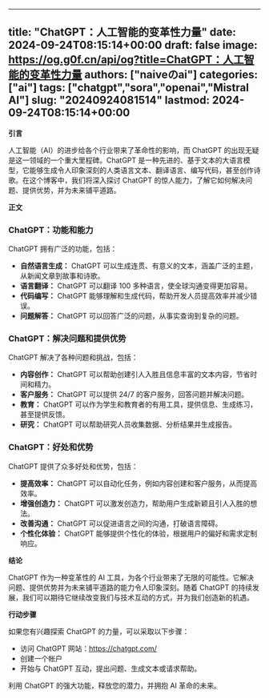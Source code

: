 
---
title: "ChatGPT：人工智能的变革性力量"
date: 2024-09-24T08:15:14+00:00
draft: false
image: https://og.g0f.cn/api/og?title=ChatGPT：人工智能的变革性力量
authors: ["naiveのai"]
categories: ["ai"]
tags: ["chatgpt","sora","openai","Mistral AI"]
slug: "20240924081514"
lastmod: 2024-09-24T08:15:14+00:00
---
**引言**

人工智能（AI）的进步给各个行业带来了革命性的影响，而 ChatGPT 的出现无疑是这一领域的一个重大里程碑。ChatGPT 是一种先进的、基于文本的大语言模型，它能够生成令人印象深刻的人类语言文本、翻译语言、编写代码，甚至创作诗歌。在这个博客中，我们将深入探讨 ChatGPT 的惊人能力，了解它如何解决问题、提供优势，并为未来铺平道路。

**正文**

### ChatGPT：功能和能力

ChatGPT 拥有广泛的功能，包括：

- **自然语言生成：** ChatGPT 可以生成连贯、有意义的文本，涵盖广泛的主题，从新闻文章到故事和诗歌。
- **语言翻译：** ChatGPT 可以翻译 100 多种语言，使全球沟通变得更加容易。
- **代码编写：** ChatGPT 能够理解和生成代码，帮助开发人员提高效率并减少错误。
- **问题解答：** ChatGPT 可以回答广泛的问题，从事实查询到复杂的问题。

### ChatGPT：解决问题和提供优势

ChatGPT 解决了各种问题和挑战，包括：

- **内容创作：** ChatGPT 可以帮助创建引人入胜且信息丰富的文本内容，节省时间和精力。
- **客户服务：** ChatGPT 可以提供 24/7 的客户服务，回答问题并解决问题。
- **教育：** ChatGPT 可以作为学生和教育者的有用工具，提供信息、生成练习，甚至提供反馈。
- **研究：** ChatGPT 可以帮助研究人员收集数据、分析结果并生成报告。

### ChatGPT：好处和优势

ChatGPT 提供了众多好处和优势，包括：

- **提高效率：** ChatGPT 可以自动化任务，例如内容创建和客户服务，从而提高效率。
- **增强创造力：** ChatGPT 可以激发创造力，帮助用户生成新颖且引人入胜的想法。
- **改善沟通：** ChatGPT 可以促进语言之间的沟通，打破语言障碍。
- **个性化体验：** ChatGPT 能够提供个性化的体验，根据用户的偏好和需求定制响应。

**结论**

ChatGPT 作为一种变革性的 AI 工具，为各个行业带来了无限的可能性。它解决问题、提供优势并为未来铺平道路的能力令人印象深刻。随着 ChatGPT 的持续发展，我们可以期待它继续改变我们与技术互动的方式，并为我们创造新的机遇。

**行动步骤**

如果您有兴趣探索 ChatGPT 的力量，可以采取以下步骤：

- 访问 ChatGPT 网站：https://chatgpt.com/
- 创建一个帐户
- 开始与 ChatGPT 互动，提出问题、生成文本或请求帮助。

利用 ChatGPT 的强大功能，释放您的潜力，并拥抱 AI 革命的未来。